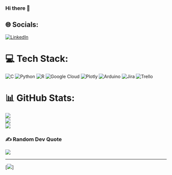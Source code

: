 ### Hi there 👋

<!--
Here are some ideas to get you started:

- 🔭 I’m currently working on ...
- 🌱 I’m currently learning ...
- 👯 I’m looking to collaborate on ...
- 🤔 I’m looking for help with ...
- 💬 Ask me about ...
- 📫 How to reach me: ...
- 😄 Pronouns: ...
- ⚡ Fun fact: ...
------------------------------------------------------------------------------------------------------------------>


## 🌐 Socials:
[![LinkedIn](https://img.shields.io/badge/LinkedIn-%230077B5.svg?logo=linkedin&logoColor=white)](https://linkedin.com/in/https://www.linkedin.com/in/arturobl/) 

# 💻 Tech Stack:
![C](https://img.shields.io/badge/c-%2300599C.svg?style=plastic&logo=c&logoColor=white)
![Python](https://img.shields.io/badge/python-3670A0?style=plastic&logo=python&logoColor=ffdd54)
![R](https://img.shields.io/badge/r-%23276DC3.svg?style=plastic&logo=r&logoColor=white)
![Google Cloud](https://img.shields.io/badge/Google%20Cloud-%234285F4.svg?style=plastic&logo=google-cloud&logoColor=white)
![Plotly](https://img.shields.io/badge/Plotly-%233F4F75.svg?style=plastic&logo=plotly&logoColor=white)
![Arduino](https://img.shields.io/badge/-Arduino-00979D?style=plastic&logo=Arduino&logoColor=white)
![Jira](https://img.shields.io/badge/jira-%230A0FFF.svg?style=plastic&logo=jira&logoColor=white)
![Trello](https://img.shields.io/badge/Trello-%23026AA7.svg?style=plastic&logo=Trello&logoColor=white)

# 📊 GitHub Stats:
![](https://github-readme-stats.vercel.app/api?username=Arthur-Benitez&theme=dark&hide_border=false&include_all_commits=true&count_private=false)<br/>
![](https://github-readme-streak-stats.herokuapp.com/?user=Arthur-Benitez&theme=dark&hide_border=false)<br/>
![](https://github-readme-stats.vercel.app/api/top-langs/?username=Arthur-Benitez&theme=dark&hide_border=false&include_all_commits=true&count_private=false&layout=compact)

### ✍️ Random Dev Quote
![](https://quotes-github-readme.vercel.app/api?type=horizontal&theme=dark)

---
[![](https://visitcount.itsvg.in/api?id=Arthur-Benitez&icon=5&color=3)]
